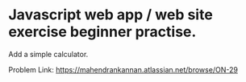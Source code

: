# Javascript web app / web site exercise beginner practise.

Add a simple calculator.

Problem Link: https://mahendrankannan.atlassian.net/browse/ON-29